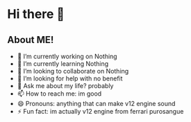 # Hi there 👋

## About ME!
- 🔭 I’m currently working on Nothing
- 🌱 I’m currently learning Nothing
- 👯 I’m looking to collaborate on Nothing
- 🤔 I’m looking for help with no benefit
- 💬 Ask me about my life? probably
- 📫 How to reach me: im good
- 😄 Pronouns: anything that can make v12 engine sound
- ⚡ Fun fact: im actually v12 engine from ferrari purosangue
